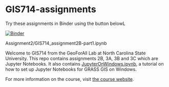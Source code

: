 # GIS714-assignments

Try these assignments in Binder using the button belowL

[![Binder](https://camo.githubusercontent.com/581c077bdbc6ca6899c86d0acc6145ae85e9d80e6f805a1071793dbe48917982/68747470733a2f2f6d7962696e6465722e6f72672f62616467655f6c6f676f2e737667)](https://mybinder.org/v2/gh/chaedri/GIS714-assignments/main?urlpath=lab%2Ftree%2FAssignment2%2FGIS714_assignment2B-part1.ipynb)

Assignment2/GIS714_assignment2B-part1.ipynb

Welcome to GIS714 from the GeoForAll Lab at North Carolina State University. This repo contains assignments 2B, 3A, 3B and 3C which are Jupyter Notebooks. It also contains [JupyterOnWindows.ipynb](./JupyterOnWindows.ipynb), a tutorial on how to set up Jupyter Notebooks for GRASS GIS on Windows.

For more information on the course, visit [the course website](https://ncsu-geoforall-lab.github.io/geospatial-simulations-course/).
